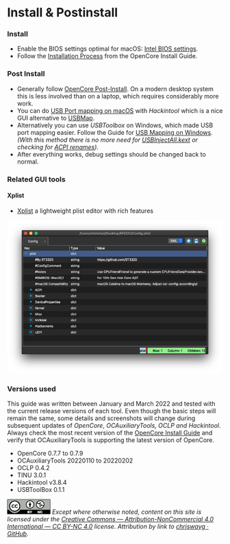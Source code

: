 # Install & Postinstall

### Install

* Enable the BIOS settings optimal for macOS: [Intel BIOS settings](https://dortania.github.io/OpenCore-Install-Guide/config.plist/comet-lake.html#intel-bios-settings).
* Follow the [Installation Process](https://dortania.github.io/OpenCore-Install-Guide/installation/installation-process.html#installation-process) from the OpenCore Install Guide.

### Post Install

* Generally follow [OpenCore Post-Install](https://dortania.github.io/OpenCore-Post-Install/). On a modern desktop system this is less involved than on a laptop, which requires considerably more work.
* You can do [USB Port mapping on macOS](install-postinstall/usb-port-mapping.md) with _Hackintool_ which is a nice GUI alternative to [USBMap](https://dortania.github.io/OpenCore-Post-Install/usb/intel-mapping/intel.html).
* Alternatively you can use _USBToolbox_ on Windows, which made USB port mapping easier. Follow the Guide for [USB Mapping on Windows](install-postinstall/usb-port-mapping.md). _(With this method there is no more need for_ [_USBInjectAll.kext_](https://dortania.github.io/OpenCore-Post-Install/usb/system-preparation.html#system-preparation) _or checking for_ [_ACPI renames_](https://dortania.github.io/OpenCore-Post-Install/usb/system-preparation.html#checking-what-renames-you-need)_)._
* After everything works, debug settings should be changed back to normal.

### Related GUI tools

#### Xplist

* [Xplist](https://github.com/ic005k/Xplist) a lightweight plist editor with rich features

![](../images/0F2F399B-9E45-4984-AAD4-4C256666EA31.png)

### Versions used

This guide was written between January and March 2022 and tested with the current release versions of each tool. Even though the basic steps will remain the same, some details and screenshots will change during subsequent updates of _OpenCore_, _OCAuxiliaryTools, OCLP and Hackintool_. Always check the most recent version of the [OpenCore Install Guide](https://dortania.github.io/OpenCore-Install-Guide/) and verify that OCAuxiliaryTools is supporting the latest version of OpenCore.

* OpenCore 0.7.7 to 0.7.9
* OCAuxiliaryTools 20220110 to 20220202
* OCLP 0.4.2
* TINU 3.0.1
* Hackintool v3.8.4
* USBToolBox 0.1.1

![](../images/by-nc-license.png) _Except where otherwise noted, content on this site is licensed under the_ [_Creative Commons — Attribution-NonCommercial 4.0 International — CC BY-NC 4.0_](https://creativecommons.org/licenses/by-nc/4.0/) _license. Attribution by link to_ [_chriswayg · GitHub_](https://github.com/chriswayg)_._
